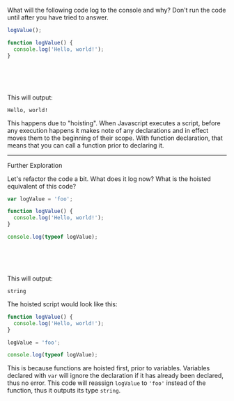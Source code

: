 What will the following code log to the console and why? Don't run the code until after you have tried to answer.

```js
logValue();

function logValue() {
  console.log('Hello, world!');
}
```

<br>
<br>
<br>

This will output:

```
Hello, world!
```

This happens due to "hoisting". When Javascript executes a script, before any execution happens it makes note of any declarations and in effect moves them to the beginning of their scope. With function declaration, that means that you can call a function prior to declaring it.

---

Further Exploration

Let's refactor the code a bit. What does it log now? What is the hoisted equivalent of this code?

```js
var logValue = 'foo';

function logValue() {
  console.log('Hello, world!');
}

console.log(typeof logValue);
```

<br>
<br>
<br>

This will output:
```
string
```

The hoisted script would look like this:

```js
function logValue() {
  console.log('Hello, world!');
}

logValue = 'foo';

console.log(typeof logValue);
```

This is because functions are hoisted first, prior to variables. Variables declared with `var` will ignore the declaration if it has already been declared, thus no error. This code will reassign `logValue` to `'foo'` instead of the function, thus it outputs its type `string`.
